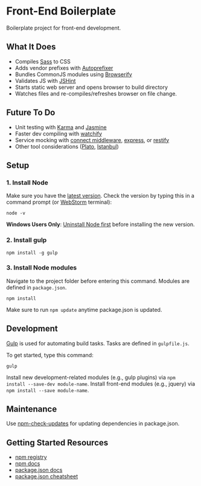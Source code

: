 # Front-End Boilerplate

Boilerplate project for front-end development.

## What It Does

- Compiles [Sass](http://sass-lang.com/) to CSS
- Adds vendor prefixes with [Autoprefixer](https://github.com/ai/autoprefixer)
- Bundles CommonJS modules using [Browserify](http://browserify.org/)
- Validates JS with [JSHint](http://jshint.com/)
- Starts static web server and opens browser to build directory
- Watches files and re-compiles/refreshes browser on file change.

## Future To Do

- Unit testing with [Karma](http://karma-runner.github.io/) and [Jasmine](http://jasmine.github.io/)
- Faster dev compiling with [watchify](https://github.com/substack/watchify)
- Service mocking with [connect middleware](http://www.senchalabs.org/connect/), [express](http://expressjs.com/), or [restify](http://mcavage.me/node-restify/)
- Other tool considerations ([Plato](https://github.com/es-analysis/plato), [Istanbul](https://github.com/es-analysis/plato))

## Setup

### 1. Install Node

Make sure you have the [latest version](http://nodejs.org/). Check the version by typing this in a command prompt (or [WebStorm](http://www.jetbrains.com/webstorm/) terminal):

    node -v

**Windows Users Only**: [Uninstall Node first](http://stackoverflow.com/questions/20711240/how-to-completely-remove-node-js-from-windows) before installing the new version.


### 2. Install gulp

    npm install -g gulp

### 3. Install Node modules

Navigate to the project folder before entering this command. Modules are defined in `package.json`.

    npm install

Make sure to run `npm update` anytime package.json is updated.

## Development

[Gulp](http://gulpjs.com/) is used for automating build tasks. Tasks are defined in `gulpfile.js`.

To get started, type this command:

    gulp

Install new development-related modules (e.g., gulp plugins) via `npm install --save-dev module-name`. Install front-end modules (e.g., jquery) via `npm install --save module-name`.

## Maintenance

Use [npm-check-updates](https://github.com/tjunnone/npm-check-updates) for updating dependencies in package.json.

## Getting Started Resources

- [npm registry](https://www.npmjs.org/)
- [npm docs](https://www.npmjs.org/doc/)
- [package.json docs](https://www.npmjs.org/doc/json.html)
- [package.json cheatsheet](http://package.json.nodejitsu.com/)